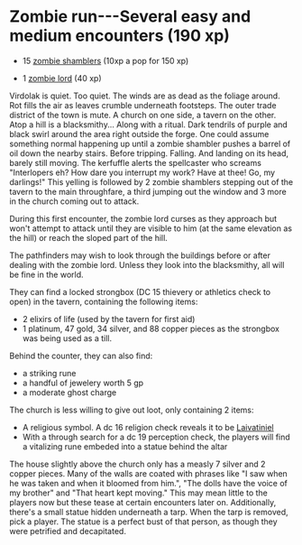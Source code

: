 # Zombie run---Several easy and medium encounters (190 xp)
- 15 [zombie shamblers](https://2e.aonprd.com/Monsters.aspx?ID=3249&Redirected=1) (10xp a pop for 150 xp)

- 1 [zombie lord](https://2e.aonprd.com/Monsters.aspx?ID=1921) (40 xp)

Virdolak is quiet. Too quiet. The winds are as dead as the foliage around. Rot fills the air as leaves crumble underneath footsteps. The outer trade district of the town is mute. A church on one side, a tavern on the other. Atop a hill is a blacksmithy... Along with a ritual. Dark tendrils of purple and black swirl around the area right outside the forge. One could assume something normal happening up until a zombie shambler pushes a barrel of oil down the nearby stairs. Before tripping. Falling. And landing on its head, barely still moving. The kerfuffle alerts the spellcaster who screams "Interlopers eh? How dare you interrupt my work? Have at thee! Go, my darlings!" This yelling is followed by 2 zombie shamblers stepping out of the tavern to the main throughfare, a third jumping out the window and 3 more in the church coming out to attack. 

During this first encounter, the zombie lord curses as they approach but won't attempt to attack until they are visible to him (at the same elevation as the hill) or reach the sloped part of the hill. 

The pathfinders may wish to look through the buildings before or after dealing with the zombie lord. Unless they look into the blacksmithy, all will be fine in the world. 

They can find a locked strongbox (DC 15 thievery or athletics check to open) in the tavern, containing the following items:
- 2 elixirs of life (used by the tavern for first aid)
- 1 platinum, 47 gold, 34 silver, and 88 copper pieces as the strongbox was being used as a till.


Behind the counter, they can also find:
  - a striking rune 
  - a handful of jewelery worth 5 gp
  - a moderate ghost charge


The church is less willing to give out loot, only containing 2 items:
- A religious symbol. A dc 16 religion check reveals it to be [Laivatiniel](https://2e.aonprd.com/Deities.aspx?ID=419)
- With a through search for a dc 19 perception check, the players will find a vitalizing rune embeded into a statue behind the altar

The house slightly above the church only has a measly 7 silver and 2 copper pieces. Many of the walls are coated with phrases like "I saw when he was taken and when it bloomed from him.", "The dolls have the voice of my brother" and "That heart kept moving." This may mean little to the players now but these tease at certain encounters later on. Additionally, there's a small statue hidden underneath a tarp. When the tarp is removed, pick a player. The statue is a perfect bust of that person, as though they were petrified and decapitated. 
